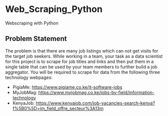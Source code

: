 # Web_Scraping_Python
Webscraping with Python

## Problem Statement
The problem is that there are many job listings which can not get visits for the target job seekers. While working in a team, your task as a data scientist for this project is to scrape for job titles and links and then put them in a single table that can be used by your team members to further build a job aggregator.
You will be required to scrape for data from the following three technology webpages:

* PigiaMe: https://www.pigiame.co.ke/it-software-jobs
*  MyJobMag: https://www.myjobmag.co.ke/jobs-by-field/information-technology
*  KenyaJob: https://www.kenyajob.com/job-vacancies-search-kenya?f%5B0%5D=im_field_offre_secteur%3A13m
